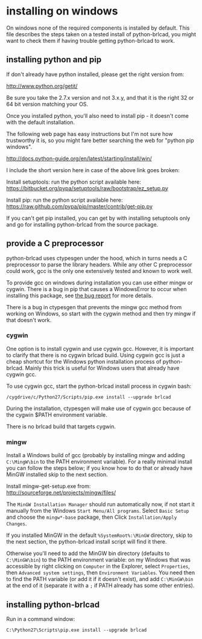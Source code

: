 
# installing on windows

On windows none of the required components is installed by default.
This file describes the steps taken on a tested install of python-brlcad,
you might want to check them if having trouble getting python-brlcad to work. 

## installing python and pip

If don't already have python installed, please get the right version from:

http://www.python.org/getit/

Be sure you take the 2.7.x version and not 3.x.y, and that it is the right
32 or 64 bit version matching your OS.

Once you installed python, you'll also need to install pip - it doesn't come
with the default installation.

The following web page has easy instructions but I'm not sure how trustworthy
it is, so you might fare better searching the web for "python pip windows".

http://docs.python-guide.org/en/latest/starting/install/win/

I include the short version here in case of the above link goes broken:

Install setuptools: run the python script available here:
https://bitbucket.org/pypa/setuptools/raw/bootstrap/ez_setup.py

Install pip: run the python script available here:
https://raw.github.com/pypa/pip/master/contrib/get-pip.py

If you can't get pip installed, you can get by with installing setuptools
only and go for installing python-brlcad from the source package.

## provide a C preprocessor

python-brlcad uses ctypesgen under the hood, which in turns needs a C 
preprocessor to parse the library headers. While any other C preprocessor could
work, gcc is the only one extensively tested and known to work well.

To provide gcc on windows during installation you can use either mingw or cygwin.
There is a bug in pip that causes a WindowsError to occur when installing
this package, see [the bug report](https://github.com/pypa/pip/pull/1263) for more details.

There is a bug in ctypesgen that prevents the mingw gcc method from working on
Windows, so start with the cygwin method and then try mingw if that doesn't
work.

### cygwin

One option is to install cygwin and use cygwin gcc. However, it is
important to clarify that there is no cygwin brlcad build. Using cygwin gcc is
just a cheap shortcut for the Windows python installation process of
python-brlcad. Mainly this trick is useful for Windows users that already have
cygwin gcc.

To use cygwin gcc, start the python-brlcad install process in cygwin bash:

```
/cygdrive/c/Python27/Scripts/pip.exe install --upgrade brlcad
```

During the installation, ctypesgen will make use of cygwin gcc because of the
cygwin $PATH environment variable.

There is no brlcad build that targets cygwin.

### mingw

Install a Windows build of gcc (probably by installing mingw and adding
`C:\MingW\bin` to the PATH environment variable). For a really minimal
install you can follow the steps below; if you know how to do that or already
have MinGW installed skip to the next section.

Install mingw-get-setup.exe from:
http://sourceforge.net/projects/mingw/files/

The `MinGW Installation Manager` should run automatically now, if not start
it manually from the Windows `Start Menu/All programs`. Select `Basic Setup`
and choose the `mingw*-base` package, then Click `Installation/Apply Changes`.

If you installed MinGW in the default `%SystemRoot%:\MinGW` directory, skip to
the next section, the python-brlcad install script will find it there.

Otherwise you'll need to add the MinGW bin directory (defaults to
`C:\MinGW\bin`) to the PATH environment variable: on my Windows that
was accessible by right clicking on `Computer` in the Explorer, select
`Properties`, then `Advanced system settings`, then `Environment Variables`.
You need then to find the PATH variable (or add it if it doesn't exist), and
add `C:\MinGW\bin` at the end of it (separate it with a `;` if PATH already
has some other entries).

## installing python-brlcad

Run in a command window:
 
```
C:\Python27\Scripts\pip.exe install --upgrade brlcad
```


